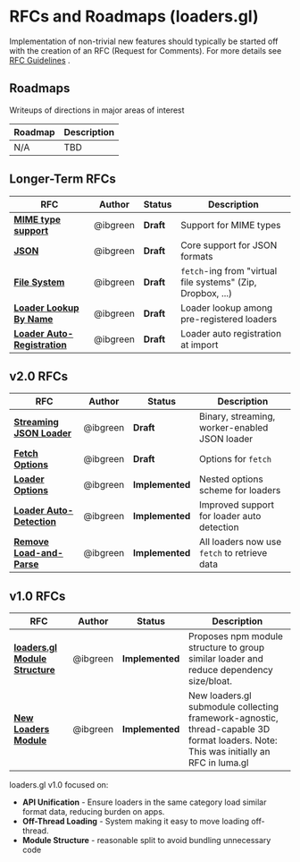 # RFCs and Roadmaps (loaders.gl)

Implementation of non-trivial new features should typically be started off with the creation of an RFC (Request for Comments). For more details see [RFC Guidelines](../RFC-GUIDELINES.md) .

## Roadmaps

Writeups of directions in major areas of interest

| Roadmap | Description |
| ------- | ----------- |
| N/A     | TBD         |

## Longer-Term RFCs

| RFC                                                                   | Author   | Status    | Description                                                 |
| --------------------------------------------------------------------- | -------- | --------- | ----------------------------------------------------------- |
| [**MIME type support**](vNext/mime-type-support-rfc.md)               | @ibgreen | **Draft** | Support for MIME types                                      |
| [**JSON**](vNext/json-support-rfc.md)                                 | @ibgreen | **Draft** | Core support for JSON formats                               |
| [**File System**](vNext/file-system-rfc.md)                           | @ibgreen | **Draft** | `fetch`-ing from "virtual file systems" (Zip, Dropbox, ...) |
| [**Loader Lookup By Name**](vNext/loader-lookup-by-name-rfc.md)       | @ibgreen | **Draft** | Loader lookup among pre-registered loaders                  |
| [**Loader Auto-Registration**](vNext/loader-auto-registration-rfc.md) | @ibgreen | **Draft** | Loader auto registration at import                          |

## v2.0 RFCs

| RFC                                                            | Author   | Status          | Description                                   |
| -------------------------------------------------------------- | -------- | --------------- | --------------------------------------------- |
| [**Streaming JSON Loader**](v2.0/json-loader-rfc.md)           | @ibgreen | **Draft**       | Binary, streaming, worker-enabled JSON loader |
| [**Fetch Options**](v2.0/fetch-option-rfc.md)                  | @ibgreen | **Draft**       | Options for `fetch`                           |
| [**Loader Options**](v2.0/loader-options-rfc.md)               | @ibgreen | **Implemented** | Nested options scheme for loaders             |
| [**Loader Auto-Detection**](v2.0/loader-auto-detection-rfc.md) | @ibgreen | **Implemented** | Improved support for loader auto detection    |
| [**Remove Load-and-Parse**](v2.0/remove-load-and-parse-rfc.md) | @ibgreen | **Implemented** | All loaders now use `fetch` to retrieve data  |

## v1.0 RFCs

| RFC                                                             | Author   | Status          | Description                                                                                                                          |
| --------------------------------------------------------------- | -------- | --------------- | ------------------------------------------------------------------------------------------------------------------------------------ |
| [**loaders.gl Module Structure**](v1.0/module-structure-rfc.md) | @ibgreen | **Implemented** | Proposes npm module structure to group similar loader and reduce dependency size/bloat.                                              |
| [**New Loaders Module**](v1.0/loader-module-rfc.md)             | @ibgreen | **Implemented** | New loaders.gl submodule collecting framework-agnostic, thread-capable 3D format loaders. Note: This was initially an RFC in luma.gl |

loaders.gl v1.0 focused on:

- **API Unification** - Ensure loaders in the same category load similar format data, reducing burden on apps.
- **Off-Thread Loading** - System making it easy to move loading off-thread.
- **Module Structure** - reasonable split to avoid bundling unnecessary code
